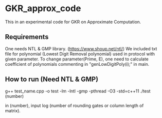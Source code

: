 # GKR_approx_code
This in an experimental code for GKR on Approximate Computation.

## Requirements
One needs NTL & GMP library. (https://www.shoup.net/ntl/)
We included txt file for polynomial (Lowest Digit Removal polynomial) used in protocol with given parameter.
To change parameter(Prime, E), one need to calculate coefficient of polynomials commenting in "genLowDigitPoly(i);" in main.			

## How to run (Need NTL & GMP)
g++ test_name.cpp -o test -lm -lntl -gmp -pthread -O3 -std=c++11
./test (number)

in (number), input log (number of rounding gates or column length of matrix).
